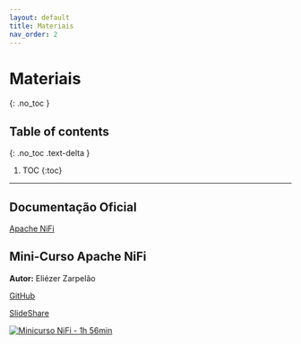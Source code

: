 ```yaml
---
layout: default
title: Materiais
nav_order: 2
---
```


# Materiais
{: .no_toc }

## Table of contents
{: .no_toc .text-delta }

1. TOC
{:toc}

---

## Documentação Oficial
<a href="https://nifi.apache.org/" target="_blank">Apache NiFi</a>

## Mini-Curso Apache NiFi

**Autor:** Eliézer Zarpelão

[GitHub](https://github.com/elizarp/nifi-unaerp)

[SlideShare](https://www.slideshare.net/elizarp3/unaerp-0411-digerindo-dados-com-apache-nifi)


[![Minicurso NiFi - 1h 56min](https://img.youtube.com/vi/RHnGinL2TEc/0.jpg)](https://www.youtube.com/watch?v=RHnGinL2TEc)
